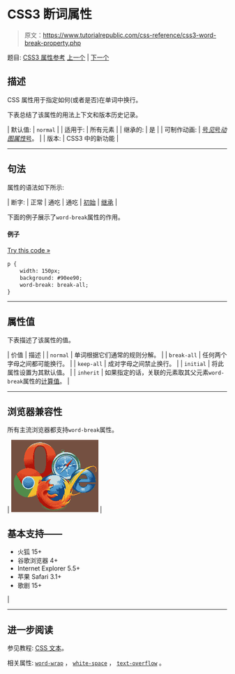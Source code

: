 # CSS3 断词属性

> 原文：<https://www.tutorialrepublic.com/css-reference/css3-word-break-property.php>

题目: [CSS3 属性参考](css3-properties.php) [上一个](css-width-property.php) | [下一个](css-word-spacing-property.php)

## 描述

CSS 属性用于指定如何(或者是否)在单词中换行。

下表总结了该属性的用法上下文和版本历史记录。

| 默认值: | `normal` |
| 适用于: | 所有元素 |
| 继承的: | 是 |
| 可制作动画: | [号*见*号*动图属性*号](css-animatable-properties.php)。 |
| 版本: | CSS3 中的新功能 |

* * *

## 句法

属性的语法如下所示:

| 断字: | 正常 &#124; 通吃 &#124; 通吃 &#124; [初始](../definitions.php#initial) &#124; [继承](../definitions.php#inherit) |

下面的例子展示了`word-break`属性的作用。

#### 例子

[Try this code »](../codelab.php?topic=css3&file=word-break-property "Try this code using online Editor")

```
p {
    width: 150px;
    background: #90ee90;
    word-break: break-all;
}
```

* * *

## 属性值

下表描述了该属性的值。

| 价值 | 描述 |
| `normal` | 单词根据它们通常的规则分解。 |
| `break-all` | 任何两个字母之间都可能换行。 |
| `keep-all` | 成对字母之间禁止换行。 |
| `initial` | 将此属性设置为其默认值。 |
| `inherit` | 如果指定的话，关联的元素取其父元素`word-break`属性的[计算值](../definitions.php#computed-value)。 |

* * *

## 浏览器兼容性

所有主流浏览器都支持`word-break`属性。

| ![Browsers Icon](img/e9331123c77668c1832e541c2fca1002.png) | 

## 基本支持——

*   火狐 15+
*   谷歌浏览器 4+
*   Internet Explorer 5.5+
*   苹果 Safari 3.1+
*   歌剧 15+

 |

* * *

## 进一步阅读

参见教程: [CSS 文本](../css-tutorial/css-text.php)。

相关属性: [`word-wrap`](css3-word-wrap-property.php) ， [`white-space`](css-white-space-property.php) ， [`text-overflow`](css3-text-overflow-property.php) 。
